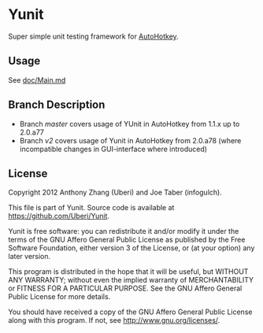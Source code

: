 Yunit
=====
Super simple unit testing framework for [AutoHotkey](http://www.autohotkey.com/).

Usage
-----
See [doc/Main.md](doc/Main.md)

Branch Description
------------------
- Branch *master* covers usage of YUnit in AutoHotkey from 1.1.x up to 2.0.a77
- Branch *v2* covers usage of Yunit in AutoHotkey from 2.0.a78 (where incompatible 
changes in GUI-interface where introduced)  

License
-------
Copyright 2012 Anthony Zhang (Uberi) and Joe Taber (infogulch).

This file is part of Yunit. Source code is available at <https://github.com/Uberi/Yunit>.

Yunit is free software: you can redistribute it and/or modify
it under the terms of the GNU Affero General Public License as published by
the Free Software Foundation, either version 3 of the License, or
(at your option) any later version.

This program is distributed in the hope that it will be useful,
but WITHOUT ANY WARRANTY; without even the implied warranty of
MERCHANTABILITY or FITNESS FOR A PARTICULAR PURPOSE.  See the
GNU Affero General Public License for more details.

You should have received a copy of the GNU Affero General Public License
along with this program.  If not, see <http://www.gnu.org/licenses/>.
